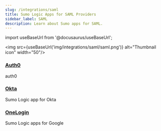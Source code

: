 ```yaml
---
slug: /integrations/saml
title: Sumo Logic Apps for SAML Providers
sidebar_label: SAML
description: Learn about Sumo apps for SAML.
---
```


import useBaseUrl from '@docusaurus/useBaseUrl';

<img src={useBaseUrl('img/integrations/saml/saml.png')} alt="Thumbnail icon" width="50"/>

<div className="box-wrapper" markdown="1">
<div className="box box1 card">
  <div className="container">
  <h3><a href="/docs/integrations/saml/auth0">Auth0</a></h3>
  <p>auth0</p>
  </div>
</div>
<div className="box box2 card">
  <div className="container">
  <h3><a href="/docs/integrations/saml/okta">Okta</a></h3>
  <p>Sumo Logic app for Okta</p>
  </div>
</div>
    <div className="box box3 card">
      <div className="container">
      <h3><a href="/docs/integrations/saml/onelogin">OneLogin</a></h3>
      <p>Sumo Logic apps for Google</p>
      </div>
    </div>
  </div>
